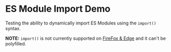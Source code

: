 # ES Module Import Demo
Testing the ability to dynamically import ES Modules using the `import()` syntax.

**NOTE:** `import()` is not currently supported on [FireFox & Edge](https://caniuse.com/#feat=es6-module-dynamic-import) and it can't be polyfilled.

